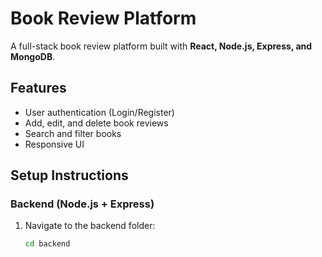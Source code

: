 # Book Review Platform

A full-stack book review platform built with **React, Node.js, Express, and MongoDB**.

## Features
- User authentication (Login/Register)
- Add, edit, and delete book reviews
- Search and filter books
- Responsive UI

## Setup Instructions

### Backend (Node.js + Express)
1. Navigate to the backend folder:
   ```bash
   cd backend
